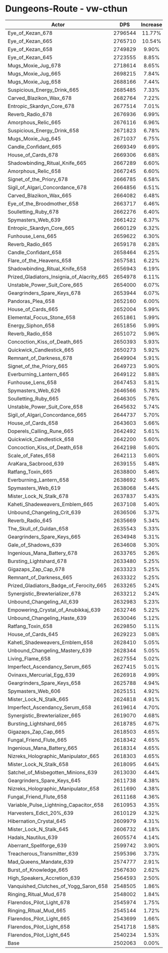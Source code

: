 # Dungeons-Route - vw-cthun
| Actor | DPS | Increase |
|---|:---:|:---:|
|Eye_of_Kezan_678|2796544|11.77%|
|Eye_of_Kezan_665|2765710|10.54%|
|Eye_of_Kezan_658|2749829|9.90%|
|Eye_of_Kezan_645|2723555|8.85%|
|Mugs_Moxie_Jug_678|2718614|8.65%|
|Mugs_Moxie_Jug_665|2698215|7.84%|
|Mugs_Moxie_Jug_658|2688166|7.44%|
|Suspicious_Energy_Drink_665|2685485|7.33%|
|Carved_Blazikon_Wax_678|2682764|7.22%|
|Entropic_Skardyn_Core_678|2677514|7.01%|
|Reverb_Radio_678|2676936|6.99%|
|Amorphous_Relic_665|2676116|6.96%|
|Suspicious_Energy_Drink_658|2671823|6.78%|
|Mugs_Moxie_Jug_645|2671037|6.75%|
|Candle_Confidant_665|2669349|6.69%|
|House_of_Cards_678|2669306|6.68%|
|Shadowbinding_Ritual_Knife_665|2667289|6.60%|
|Amorphous_Relic_658|2667245|6.60%|
|Signet_of_the_Priory_678|2666785|6.58%|
|Sigil_of_Algari_Concordance_678|2664856|6.51%|
|Carved_Blazikon_Wax_665|2664082|6.48%|
|Eye_of_the_Broodmother_658|2663717|6.46%|
|Soulletting_Ruby_678|2662276|6.40%|
|Spymasters_Web_639|2661422|6.37%|
|Entropic_Skardyn_Core_665|2660129|6.32%|
|Funhouse_Lens_665|2659622|6.30%|
|Reverb_Radio_665|2659178|6.28%|
|Candle_Confidant_658|2658464|6.25%|
|Flare_of_the_Heavens_658|2657581|6.22%|
|Shadowbinding_Ritual_Knife_658|2656943|6.19%|
|Prized_Gladiators_Insignia_of_Alacrity_665|2654978|6.11%|
|Unstable_Power_Suit_Core_665|2654000|6.07%|
|Geargrinders_Spare_Keys_678|2653944|6.07%|
|Pandoras_Plea_658|2652160|6.00%|
|House_of_Cards_665|2652004|5.99%|
|Elemental_Focus_Stone_658|2651861|5.99%|
|Energy_Siphon_658|2651856|5.99%|
|Reverb_Radio_658|2651072|5.96%|
|Concoction_Kiss_of_Death_665|2650393|5.93%|
|Quickwick_Candlestick_665|2650273|5.92%|
|Remnant_of_Darkness_678|2649904|5.91%|
|Signet_of_the_Priory_665|2649723|5.90%|
|Everburning_Lantern_665|2649122|5.88%|
|Funhouse_Lens_658|2647453|5.81%|
|Spymasters_Web_626|2646566|5.78%|
|Soulletting_Ruby_665|2646305|5.76%|
|Unstable_Power_Suit_Core_658|2645632|5.74%|
|Sigil_of_Algari_Concordance_665|2644737|5.70%|
|House_of_Cards_658|2643603|5.66%|
|Doperels_Calling_Rune_665|2642492|5.61%|
|Quickwick_Candlestick_658|2642200|5.60%|
|Concoction_Kiss_of_Death_658|2642198|5.60%|
|Scale_of_Fates_658|2642113|5.60%|
|AraKara_Sacbrood_639|2639155|5.48%|
|Ratfang_Toxin_665|2638800|5.46%|
|Everburning_Lantern_658|2638692|5.46%|
|Spymasters_Web_619|2638068|5.44%|
|Mister_Lock_N_Stalk_678|2637837|5.43%|
|Kaheti_Shadeweavers_Emblem_665|2637108|5.40%|
|Unbound_Changeling_Crit_639|2636506|5.37%|
|Reverb_Radio_645|2635669|5.34%|
|The_Skull_of_Guldan_658|2635543|5.33%|
|Geargrinders_Spare_Keys_665|2634948|5.31%|
|Gale_of_Shadows_639|2634608|5.30%|
|Ingenious_Mana_Battery_678|2633765|5.26%|
|Bursting_Lightshard_678|2633480|5.25%|
|Gigazaps_Zap_Cap_678|2633323|5.25%|
|Remnant_of_Darkness_665|2633322|5.25%|
|Prized_Gladiators_Badge_of_Ferocity_665|2633265|5.24%|
|Synergistic_Brewterializer_678|2633212|5.24%|
|Unbound_Changeling_All_639|2632983|5.23%|
|Empowering_Crystal_of_Anubikkaj_639|2632746|5.22%|
|Unbound_Changeling_Haste_639|2630046|5.12%|
|Ratfang_Toxin_658|2629850|5.11%|
|House_of_Cards_645|2629223|5.08%|
|Kaheti_Shadeweavers_Emblem_658|2628410|5.05%|
|Unbound_Changeling_Mastery_639|2628344|5.05%|
|Living_Flame_658|2627554|5.02%|
|Imperfect_Ascendancy_Serum_665|2627415|5.01%|
|Ovinaxs_Mercurial_Egg_639|2626918|4.99%|
|Geargrinders_Spare_Keys_658|2625788|4.94%|
|Spymasters_Web_606|2625151|4.92%|
|Mister_Lock_N_Stalk_665|2624818|4.91%|
|Imperfect_Ascendancy_Serum_658|2619614|4.70%|
|Synergistic_Brewterializer_665|2619070|4.68%|
|Bursting_Lightshard_665|2618785|4.67%|
|Gigazaps_Zap_Cap_665|2618503|4.65%|
|Fungal_Friend_Flute_665|2618342|4.65%|
|Ingenious_Mana_Battery_665|2618314|4.65%|
|Nizreks_Holographic_Manipulator_665|2618303|4.65%|
|Mister_Lock_N_Stalk_658|2618095|4.64%|
|Satchel_of_Misbegotten_Minions_639|2613030|4.44%|
|Geargrinders_Spare_Keys_645|2611738|4.38%|
|Nizreks_Holographic_Manipulator_658|2611690|4.38%|
|Fungal_Friend_Flute_658|2611168|4.36%|
|Variable_Pulse_Lightning_Capacitor_658|2610953|4.35%|
|Harvesters_Edict_20%_639|2610129|4.32%|
|Hibernation_Crystal_645|2609979|4.31%|
|Mister_Lock_N_Stalk_645|2606732|4.18%|
|Hadals_Nautilus_639|2605574|4.14%|
|Aberrant_Spellforge_639|2599742|3.90%|
|Treacherous_Transmitter_639|2595396|3.73%|
|Mad_Queens_Mandate_639|2574777|2.91%|
|Burst_of_Knowledge_665|2567630|2.62%|
|High_Speakers_Accretion_639|2564593|2.50%|
|Vanquished_Clutches_of_Yogg_Saron_658|2548505|1.86%|
|Ringing_Ritual_Mud_678|2548002|1.84%|
|Flarendos_Pilot_Light_678|2545974|1.75%|
|Ringing_Ritual_Mud_665|2545144|1.72%|
|Flarendos_Pilot_Light_665|2543699|1.66%|
|Flarendos_Pilot_Light_658|2541718|1.58%|
|Flarendos_Pilot_Light_645|2540234|1.53%|
|Base|2502063|0.00%|
